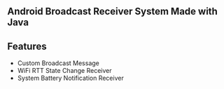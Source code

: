 ## Android Broadcast Receiver System Made with Java

## Features
- Custom Broadcast Message
- WiFi RTT State Change Receiver
- System Battery Notification Receiver
